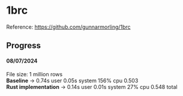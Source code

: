 # 1brc

Reference: https://github.com/gunnarmorling/1brc

## Progress

#### 08/07/2024
File size: 1 million rows  
**Baseline** -> 0.74s user 0.05s system 156% cpu 0.503   
**Rust implementation** ->  0.14s user 0.01s system 27% cpu 0.548 total